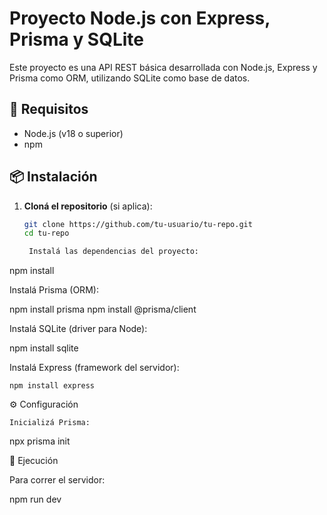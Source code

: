 # Proyecto Node.js con Express, Prisma y SQLite

Este proyecto es una API REST básica desarrollada con Node.js, Express y Prisma como ORM, utilizando SQLite como base de datos.

## 🧰 Requisitos

- Node.js (v18 o superior)
- npm

## 📦 Instalación

1. **Cloná el repositorio** (si aplica):

   ```bash
   git clone https://github.com/tu-usuario/tu-repo.git
   cd tu-repo

    Instalá las dependencias del proyecto:

npm install

Instalá Prisma (ORM):

npm install prisma 
npm install @prisma/client

Instalá SQLite (driver para Node):

npm install sqlite

Instalá Express (framework del servidor):

    npm install express

⚙️ Configuración

    Inicializá Prisma:

npx prisma init


🚀 Ejecución

Para correr el servidor:

npm run dev

